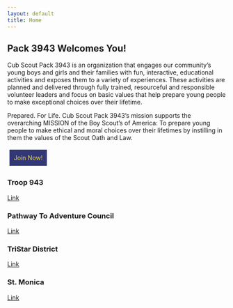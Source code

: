 ```yaml
---
layout: default
title: Home
---
```


## Pack 3943 Welcomes You!

Cub Scout Pack 3943 is an organization that engages our community’s young boys and girls and their families with fun, interactive, educational activities and exposes them to a variety of experiences. These activities are planned and delivered through fully trained, resourceful and responsible volunteer leaders and focus on basic values that help prepare young people to make exceptional choices over their lifetime.

Prepared. For Life.
Cub Scout Pack 3943’s mission supports the overarching MISSION of the Boy Scout’s of America: To prepare young people to make ethical and moral choices over their lifetimes by instilling in them the values of the Scout Oath and Law.
<style>
.linkbutton {
  display: inline-block;
  padding: 10px; margin: 5px;
  color: #F6D63A; background: #323875;
  text-decoration: none;
}
</style>
<a class="linkbutton" href="https://my.scouting.org/online-registration/3a5b47f3-0868-4146-914f-f8d36bc34fb9/applicant-type" target="_blank" rel="noopener noreferrer">Join Now!</a>


### Troop 943
[Link](http://www.bsatroop943.net/)

### Pathway To Adventure Council
[Link](https://pathwaytoadventure.org/)

### TriStar District 
[Link](https://pathwaytoadventure.org/districts/tristar/)

### St. Monica 
[Link](https://stmonica.us/)
